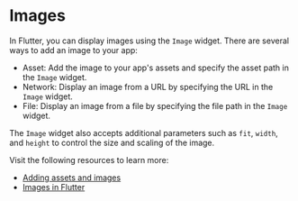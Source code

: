 # Images

In Flutter, you can display images using the `Image` widget. There are several ways to add an image to your app:

- Asset: Add the image to your app's assets and specify the asset path in the `Image` widget.
- Network: Display an image from a URL by specifying the URL in the `Image` widget.
- File: Display an image from a file by specifying the file path in the `Image` widget.

The `Image` widget also accepts additional parameters such as `fit`, `width`, and `height` to control the size and scaling of the image.

Visit the following resources to learn more:

- [Adding assets and images](https://docs.flutter.dev/development/ui/assets-and-images)
- [Images in Flutter](https://docs.flutter.dev/cookbook/images)
